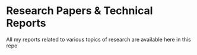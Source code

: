 # Research Papers & Technical Reports
All my reports related to various topics of research are available here in this repo 
